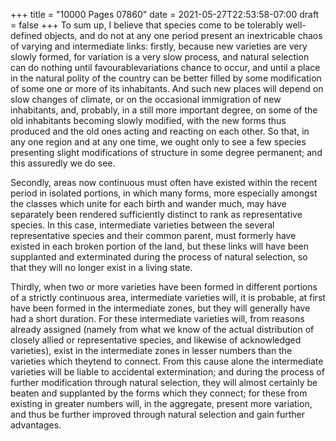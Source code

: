 +++
title = "10000 Pages 07860"
date = 2021-05-27T22:53:58-07:00
draft = false
+++
To sum up, I believe that species come to be tolerably well-defined objects, and do not at any one period present an inextricable chaos of varying and intermediate links: firstly, because new varieties are very slowly formed, for variation is a very slow process, and natural selection can do nothing until favourablevariations chance to occur, and until a place in the natural polity of the country can be better filled by some modification of some one or more of its inhabitants. And such new places will depend on slow changes of climate, or on the occasional immigration of new inhabitants, and, probably, in a still more important degree, on some of the old inhabitants becoming slowly modified, with the new forms thus produced and the old ones acting and reacting on each other. So that, in any one region and at any one time, we ought only to see a few species presenting slight modifications of structure in some degree permanent; and this assuredly we do see.

Secondly, areas now continuous must often have existed within the recent period in isolated portions, in which many forms, more especially amongst the classes which unite for each birth and wander much, may have separately been rendered sufficiently distinct to rank as representative species. In this case, intermediate varieties between the several representative species and their common parent, must formerly have existed in each broken portion of the land, but these links will have been supplanted and exterminated during the process of natural selection, so that they will no longer exist in a living state.

Thirdly, when two or more varieties have been formed in different portions of a strictly continuous area, intermediate varieties will, it is probable, at first have been formed in the intermediate zones, but they will generally have had a short duration. For these intermediate varieties will, from reasons already assigned (namely from what we know of the actual distribution of closely allied or representative species, and likewise of acknowledged varieties), exist in the intermediate zones in lesser numbers than the varieties which theytend to connect. From this cause alone the intermediate varieties will be liable to accidental extermination; and during the process of further modification through natural selection, they will almost certainly be beaten and supplanted by the forms which they connect; for these from existing in greater numbers will, in the aggregate, present more variation, and thus be further improved through natural selection and gain further advantages.
